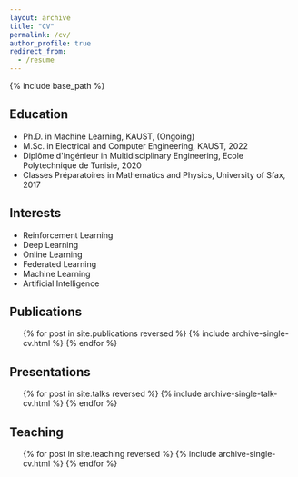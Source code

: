 ```yaml
---
layout: archive
title: "CV"
permalink: /cv/
author_profile: true
redirect_from:
  - /resume
---
```


{% include base_path %}

## Education

* Ph.D. in Machine Learning, KAUST, (Ongoing)
* M.Sc. in Electrical and Computer Engineering, KAUST, 2022
* Diplôme d'Ingénieur in Multidisciplinary Engineering, Ecole Polytechnique de Tunisie, 2020
* Classes Préparatoires in Mathematics and Physics, University of Sfax, 2017

[//]: # (Work experience)

[//]: # (======)

[//]: # (* Summer 2015: Research Assistant)

[//]: # (  * Github University)

[//]: # (  * Duties included: Tagging issues)

[//]: # (  * Supervisor: Professor Git)

[//]: # ()
[//]: # (* Fall 2015: Research Assistant)

[//]: # (  * Github University)

[//]: # (  * Duties included: Merging pull requests)

[//]: # (  * Supervisor: Professor Hub)
  
## Interests


* Reinforcement Learning
* Deep Learning
* Online Learning
* Federated Learning
* Machine Learning
* Artificial Intelligence



## Publications

  <ul>{% for post in site.publications reversed %}
    {% include archive-single-cv.html %}
  {% endfor %}</ul>

  
## Presentations

  <ul>{% for post in site.talks reversed %}
    {% include archive-single-talk-cv.html %}
  {% endfor %}</ul>


## Teaching

  <ul>{% for post in site.teaching reversed %}
    {% include archive-single-cv.html %}
  {% endfor %}</ul>
  
[//]: # (Service and leadership)

[//]: # (======)

[//]: # (* Currently signed in to 43 different slack teams)
